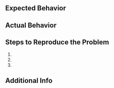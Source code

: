 <!--
Pro-tip: You can leave this block commented, and it still works!

Select the appropriate areas for your issue:

/area API
/area autoscale
/area build
/area monitoring
/area networking
/area test-and-release

Classify what kind of issue this is:

/kind question
/kind bug
/kind cleanup
/kind doc
/kind feature
/kind good-first-issue
/kind process
/kind spec
/kind proposal

-->

## Expected Behavior

## Actual Behavior

## Steps to Reproduce the Problem

1.
2.
3.

## Additional Info
